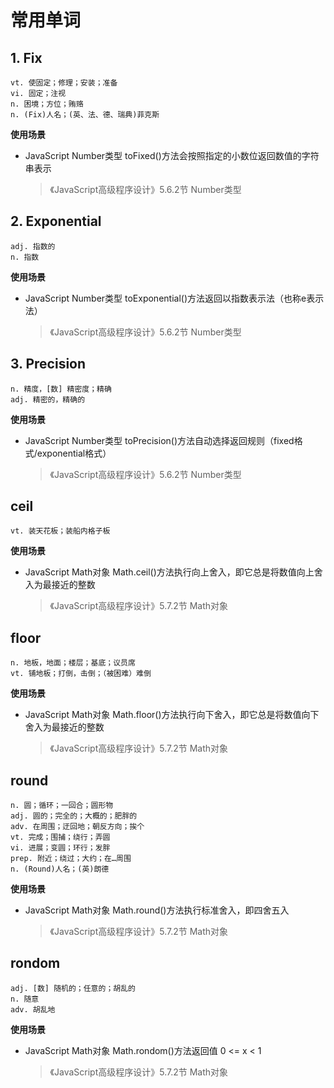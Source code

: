 # 常用单词

## 1. Fix

```
vt. 使固定；修理；安装；准备
vi. 固定；注视
n. 困境；方位；贿赂
n. (Fix)人名；(英、法、德、瑞典)菲克斯
```

**使用场景**

* JavaScript Number类型 toFixed()方法会按照指定的小数位返回数值的字符串表示

  > 《JavaScript高级程序设计》5.6.2节 Number类型

## 2. Exponential

```
adj. 指数的
n. 指数
```

**使用场景**

- JavaScript Number类型 toExponential()方法返回以指数表示法（也称e表示法）

  > 《JavaScript高级程序设计》5.6.2节 Number类型

## 3. Precision

```
n. 精度，[数] 精密度；精确
adj. 精密的，精确的
```

**使用场景**

- JavaScript Number类型 toPrecision()方法自动选择返回规则（fixed格式/exponential格式）

  > 《JavaScript高级程序设计》5.6.2节 Number类型

## ceil

```
vt. 装天花板；装船内格子板
```

**使用场景**

- JavaScript Math对象 Math.ceil()方法执行向上舍入，即它总是将数值向上舍入为最接近的整数

  > 《JavaScript高级程序设计》5.7.2节 Math对象

## floor

```
n. 地板，地面；楼层；基底；议员席
vt. 铺地板；打倒，击倒；（被困难）难倒
```

**使用场景**

- JavaScript Math对象 Math.floor()方法执行向下舍入，即它总是将数值向下舍入为最接近的整数

  > 《JavaScript高级程序设计》5.7.2节 Math对象

## round

```
n. 圆；循环；一回合；圆形物
adj. 圆的；完全的；大概的；肥胖的
adv. 在周围；迂回地；朝反方向；挨个
vt. 完成；围捕；绕行；弄圆
vi. 进展；变圆；环行；发胖
prep. 附近；绕过；大约；在…周围
n. (Round)人名；(英)朗德
```

**使用场景**

- JavaScript Math对象 Math.round()方法执行标准舍入，即四舍五入

  > 《JavaScript高级程序设计》5.7.2节 Math对象

## rondom

```
adj. [数] 随机的；任意的；胡乱的
n. 随意
adv. 胡乱地
```

**使用场景**

- JavaScript Math对象 Math.rondom()方法返回值 0 <= x < 1

  > 《JavaScript高级程序设计》5.7.2节 Math对象

